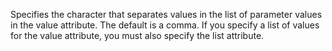 Specifies the character that separates values in the list of parameter values in the value
	attribute. The default is a comma. If you specify a list of values for the value attribute, you must
	also specify the list attribute.
